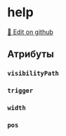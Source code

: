 # help
[:memo: Edit on github](https://github.com/tihonove/vscode-candy-sugar-extensions/edit/master/server/src/SugarElements/DefaultSugarElementInfos/LayoutElements/help.ts)


## Атрибуты
### `visibilityPath`

### `trigger`

### `width`

### `pos`


